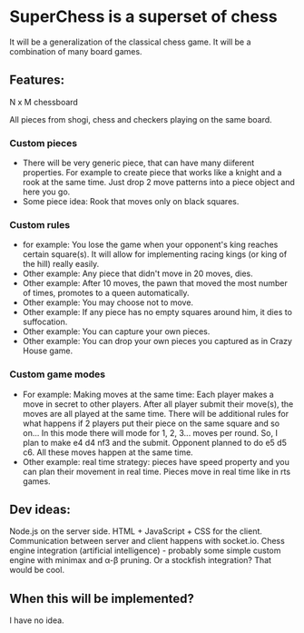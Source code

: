 # SuperChess is a superset of chess
It will be a generalization of the classical chess game. It will be a combination of many board games.

## Features:

N x M chessboard

All pieces from shogi, chess and checkers playing on the same board.

### Custom pieces
* There will be very generic piece, that can have many diiferent properties. For example to create piece that works like a knight and a rook at the same time. Just drop 2 move patterns into a piece object and here you go.
* Some piece idea: Rook that moves only on black squares.

### Custom rules
* for example: You lose the game when your opponent's king reaches certain square(s). It will allow for implementing racing kings (or king of the hill) really easily. 
* Other example: Any piece that didn't move in 20 moves, dies.
* Other example: After 10 moves, the pawn that moved the most number of times, promotes to a queen automatically.
* Other example: You may choose not to move.
* Other example: If any piece has no empty squares around him, it dies to suffocation.
* Other example: You can capture your own pieces.
* Other example: You can drop your own pieces you captured as in Crazy House game.

### Custom game modes
* For example: 
Making moves at the same time: 
Each player makes a move in secret to other players. After all player submit their move(s), the moves are all played at the same time. There will be additional rules for what happens if 2 players put their piece on the same square and so on... In this mode there will mode for 1, 2, 3... moves per round. 
So, I plan to make e4 d4 nf3 and the submit. Opponent planned to do e5 d5 c6. All these moves happen at the same time.
* Other example: real time strategy: pieces have speed property and you can plan their movement in real time. Pieces move in real time like in rts games.

## Dev ideas:
Node.js on the server side.
HTML + JavaScript + CSS for the client.
Communication between server and client happens with socket.io.
Chess engine integration (artificial intelligence) - probably some simple custom engine with minimax and α-β pruning. Or a stockfish integration? That would be cool.

## When this will be implemented?
I have no idea.
